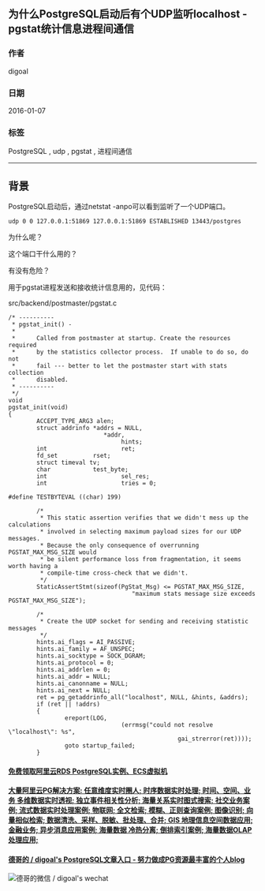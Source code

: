 ## 为什么PostgreSQL启动后有个UDP监听localhost - pgstat统计信息进程间通信  
                                      
### 作者                                                                                   
digoal                                 
                                        
### 日期                                   
2016-01-07                                
                                    
### 标签                                 
PostgreSQL , udp , pgstat , 进程间通信                  
                                      
----                                
                                         
## 背景                               
PostgreSQL启动后，通过netstat -anpo可以看到监听了一个UDP端口。  
  
```  
udp 0 0 127.0.0.1:51869 127.0.0.1:51869 ESTABLISHED 13443/postgres  
```  
  
为什么呢？  
  
这个端口干什么用的？  
  
有没有危险？  
  
用于pgstat进程发送和接收统计信息用的，见代码：  
  
src/backend/postmaster/pgstat.c  
  
```  
/* ----------  
 * pgstat_init() -  
 *  
 *      Called from postmaster at startup. Create the resources required  
 *      by the statistics collector process.  If unable to do so, do not  
 *      fail --- better to let the postmaster start with stats collection  
 *      disabled.  
 * ----------  
 */  
void  
pgstat_init(void)  
{  
        ACCEPT_TYPE_ARG3 alen;  
        struct addrinfo *addrs = NULL,  
                           *addr,  
                                hints;  
        int                     ret;  
        fd_set          rset;  
        struct timeval tv;  
        char            test_byte;  
        int                     sel_res;  
        int                     tries = 0;  
  
#define TESTBYTEVAL ((char) 199)  
  
        /*  
         * This static assertion verifies that we didn't mess up the calculations  
         * involved in selecting maximum payload sizes for our UDP messages.  
         * Because the only consequence of overrunning PGSTAT_MAX_MSG_SIZE would  
         * be silent performance loss from fragmentation, it seems worth having a  
         * compile-time cross-check that we didn't.  
         */  
        StaticAssertStmt(sizeof(PgStat_Msg) <= PGSTAT_MAX_MSG_SIZE,  
                                   "maximum stats message size exceeds PGSTAT_MAX_MSG_SIZE");  
  
        /*  
         * Create the UDP socket for sending and receiving statistic messages  
         */  
        hints.ai_flags = AI_PASSIVE;  
        hints.ai_family = AF_UNSPEC;  
        hints.ai_socktype = SOCK_DGRAM;  
        hints.ai_protocol = 0;  
        hints.ai_addrlen = 0;  
        hints.ai_addr = NULL;  
        hints.ai_canonname = NULL;  
        hints.ai_next = NULL;  
        ret = pg_getaddrinfo_all("localhost", NULL, &hints, &addrs);  
        if (ret || !addrs)  
        {  
                ereport(LOG,  
                                (errmsg("could not resolve \"localhost\": %s",  
                                                gai_strerror(ret))));  
                goto startup_failed;  
        }  
```  
  
  
  
  
  
  
  
  
  
  
  
  
  
  
  
  
  
  
  
  
  
  
  
  
  
  
  
  
  
  
  
  
  
  
  
  
  
  
#### [免费领取阿里云RDS PostgreSQL实例、ECS虚拟机](https://www.aliyun.com/database/postgresqlactivity "57258f76c37864c6e6d23383d05714ea")
  
  
#### [大量阿里云PG解决方案: 任意维度实时圈人; 时序数据实时处理; 时间、空间、业务 多维数据实时透视; 独立事件相关性分析; 海量关系实时图式搜索; 社交业务案例; 流式数据实时处理案例; 物联网; 全文检索; 模糊、正则查询案例; 图像识别; 向量相似检索; 数据清洗、采样、脱敏、批处理、合并; GIS 地理信息空间数据应用; 金融业务; 异步消息应用案例; 海量数据 冷热分离; 倒排索引案例; 海量数据OLAP处理应用;](https://yq.aliyun.com/topic/118 "40cff096e9ed7122c512b35d8561d9c8")
  
  
#### [德哥的 / digoal's PostgreSQL文章入口 - 努力做成PG资源最丰富的个人blog](https://github.com/digoal/blog/blob/master/README.md "22709685feb7cab07d30f30387f0a9ae")
  
  
![德哥的微信 / digoal's wechat](../pic/digoal_weixin.jpg "f7ad92eeba24523fd47a6e1a0e691b59")
  
